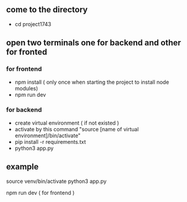 ## come to the directory
- cd project1743

## open two terminals one for backend and other for fronted
### for frontend 
- npm install ( only once when starting the project to install node modules)
- npm run dev

### for backend
- create virtual environment ( if not existed )
- activate by this command "source [name of virtual environment]/bin/activate"
- pip install -r requirements.txt
- python3 app.py


## example
source venv/bin/activate
python3 app.py

npm run dev   ( for frontend )